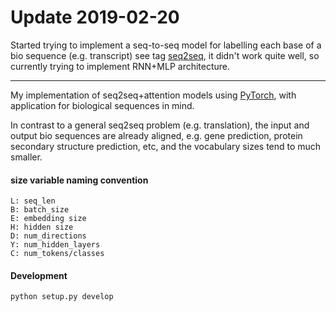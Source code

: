 # Update 2019-02-20

Started trying to implement a seq-to-seq model for labelling each base of a bio
sequence (e.g. transcript) see tag
[seq2seq](https://github.com/zyxue/bio-seq2seq-attention/tree/seq2seq), it
didn't work quite well, so currently trying to implement RNN+MLP architecture.

-----


My implementation of seq2seq+attention models using
[PyTorch](https://pytorch.org/docs/stable/index.html), with
application for biological sequences in mind.

In contrast to a general seq2seq problem (e.g. translation), the input
and output bio sequences are already aligned, e.g. gene prediction,
protein secondary structure prediction, etc, and the vocabulary sizes
tend to much smaller.


#### size variable naming convention

```
L: seq_len
B: batch_size
E: embedding size
H: hidden size
D: num_directions
Y: num_hidden_layers
C: num_tokens/classes
```

#### Development

```
python setup.py develop
```
